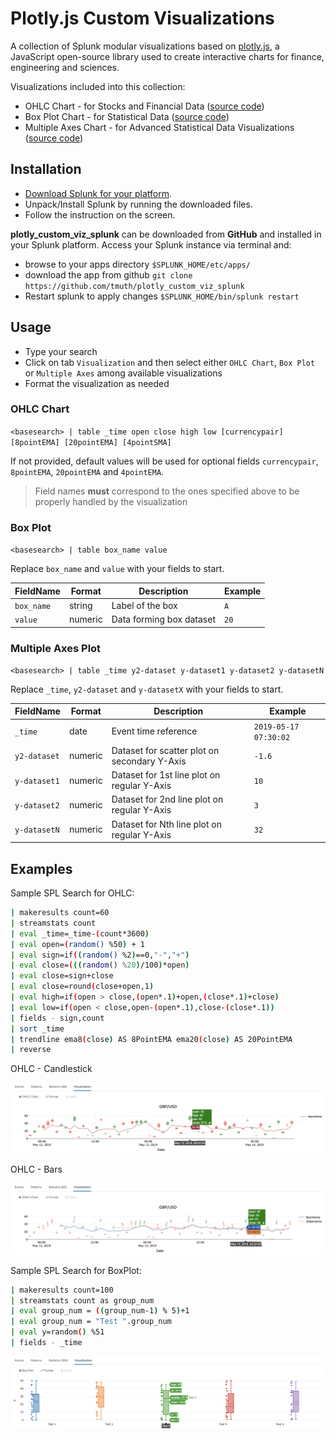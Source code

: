 # Plotly.js Custom Visualizations
A collection of Splunk modular visualizations based on [plotly.js](https://github.com/plotly/plotly.js/), a JavaScript open-source library used to create interactive charts for finance, engineering and sciences.

Visualizations included into this collection:
* OHLC Chart -  for Stocks and Financial Data    ([source code](appserver/static/visualizations/ohlc/src/visualization_source.js))
* Box Plot Chart - for Statistical Data    ([source code](appserver/static/visualizations/boxplot/src/visualization_source.js))
* Multiple Axes Chart - for Advanced Statistical Data Visualizations    ([source code](appserver/static/visualizations/multiple-axes/src/visualization_source.js))

## Installation
- [Download Splunk for your platform](http://www.splunk.com/download?r=productOverview).
- Unpack/Install Splunk by running the downloaded files.
- Follow the instruction on the screen.

**plotly_custom_viz_splunk** can be downloaded from **GitHub** and installed in your Splunk platform. Access your Splunk instance via terminal and:
- browse to your apps directory `$SPLUNK_HOME/etc/apps/`
- download the app from github `git clone https://github.com/tmuth/plotly_custom_viz_splunk`
- Restart splunk to apply changes `$SPLUNK_HOME/bin/splunk restart`

## Usage
* Type your search
* Click on tab `Visualization` and then select either `OHLC Chart`, `Box Plot` or `Multiple Axes` among available visualizations
* Format the visualization as needed

### OHLC Chart
`<basesearch> | table _time open close high low [currencypair] [8pointEMA] [20pointEMA] [4pointSMA]`

If not provided, default values will be used for optional fields `currencypair`, `8pointEMA`, `20pointEMA` and `4pointEMA`.

> Field names **must** correspond to the ones specified above to be properly handled by the visualization

### Box Plot
`<basesearch> | table box_name value`

Replace `box_name` and `value` with your fields to start.

| FieldName   | Format  | Description              | Example   |
|-------------|---------|--------------------------|-----------|
| `box_name`  | string  | Label of the box         | `A`       |
| `value`     | numeric | Data forming box dataset | `20`      |

### Multiple Axes Plot
`<basesearch> | table _time y2-dataset y-dataset1 y-dataset2 y-datasetN`

Replace `_time`, `y2-dataset` and `y-datasetX` with your fields to start.

| FieldName    | Format  | Description                                  | Example               |
|--------------|---------|----------------------------------------------|-----------------------|
| `_time`      | date    | Event time reference                         | `2019-05-17 07:30:02` |
| `y2-dataset` | numeric | Dataset for scatter plot on secondary Y-Axis | `-1.6`                |
| `y-dataset1` | numeric | Dataset for 1st line plot on regular Y-Axis  | `10`                  |
| `y-dataset2` | numeric | Dataset for 2nd line plot on regular Y-Axis  | `3`                   |
| `y-datasetN` | numeric | Dataset for Nth line plot on regular Y-Axis  | `32`                  |

## Examples
Sample SPL Search for OHLC:

```sh
| makeresults count=60
| streamstats count
| eval _time=_time-(count*3600)
| eval open=(random() %50) + 1
| eval sign=if((random() %2)==0,"-","+")
| eval close=(((random() %20)/100)*open)
| eval close=sign+close
| eval close=round(close+open,1)
| eval high=if(open > close,(open*.1)+open,(close*.1)+close)
| eval low=if(open < close,open-(open*.1),close-(close*.1))
| fields - sign,count
| sort _time 
| trendline ema8(close) AS 8PointEMA ema20(close) AS 20PointEMA 
| reverse
```

OHLC - Candlestick

![alt text](OHLC_candlestick.png "OHLC Chart - Candlestick")

OHLC - Bars

![alt text](OHLC_bars.png "OHLC Chart - Bars")

Sample SPL Search for BoxPlot:

```sh
| makeresults count=100
| streamstats count as group_num
| eval group_num = ((group_num-1) % 5)+1
| eval group_num = "Test ".group_num 
| eval y=random() %51
| fields - _time
```

![alt text](boxplot_chart.png "Boxplot Chart")



